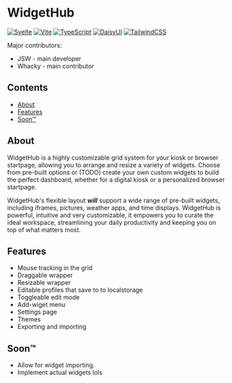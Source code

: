 # WidgetHub

[![Svelte](https://img.shields.io/badge/svelte-%23f1413d.svg?style=for-the-badge&logo=svelte&logoColor=white)](https://svelte.dev/)
[![Vite](https://img.shields.io/badge/vite-%23646CFF.svg?style=for-the-badge&logo=vite&logoColor=white)](https://vitejs.dev/)
[![TypeScript](https://img.shields.io/badge/typescript-%23007ACC.svg?style=for-the-badge&logo=typescript&logoColor=white)](https://www.typescriptlang.org/)
[![DaisyUI](https://img.shields.io/badge/daisyui-5A0EF8?style=for-the-badge&logo=daisyui&logoColor=white)](https://daisyui.com/)
[![TailwindCSS](https://img.shields.io/badge/tailwindcss-%2338B2AC.svg?style=for-the-badge&logo=tailwind-css&logoColor=white)](https://tailwindcss.com/)

Major contributors:

- JSW - main developer
- Whacky - main contributor

## Contents

- [About](#about)
- [Features](#features)
- [Soon™](#soon)

## About

WidgetHub is a highly customizable grid system for your kiosk or browser startpage, allowing you to arrange and resize a variety of widgets. Choose from pre-built options or (TODO) create your own custom widgets to build the perfect dashboard, whether for a digital kiosk or a personalized browser startpage.

WidgetHub's flexible layout ***will*** support a wide range of pre-built widgets, including iframes, pictures, weather apps, and time displays. WidgetHub is powerful, intuitive and very customizable, it empowers you to curate the ideal workspace, streamlining your daily productivity and keeping you on top of what matters most.

## Features

- Mouse tracking in the grid
- Draggable wrapper
- Resizable wrapper
- Editable profiles that save to to localstorage
- Toggleable edit mode
- Add-wiget menu
- Settings page
- Themes
- Exporting and importing

## Soon™
- Allow for widget importing.
- Implement actual widgets lols
